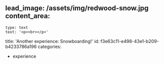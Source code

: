 lead_image: /assets/img/redwood-snow.jpg
content_area:
  - 
    type: text
    text: '<p><br></p>'
title: 'Another experience: Snowboarding!'
id: f3e63c11-e498-43e1-b209-b4233786a196
categories:
  - experience
